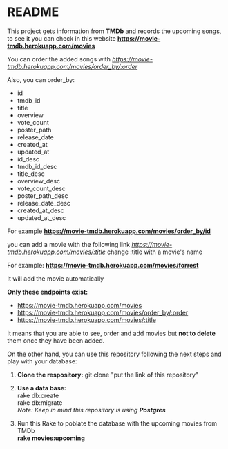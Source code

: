# README

This project gets information from **TMDb** and records the upcoming songs, to see it you can check
in this website **https://movie-tmdb.herokuapp.com/movies**

You can order the added songs with
*https://movie-tmdb.herokuapp.com/movies/order_by/:order*

Also, you can order_by:
- id
- tmdb_id
- title
- overview
- vote_count
- poster_path
- release_date
- created_at
- updated_at
- id_desc
- tmdb_id_desc
- title_desc
- overview_desc
- vote_count_desc
- poster_path_desc
- release_date_desc
- created_at_desc
- updated_at_desc

For example **https://movie-tmdb.herokuapp.com/movies/order_by/id**

you can add a movie with the following link *https://movie-tmdb.herokuapp.com/movies/:title*
change :title with a movie's name

For example: **https://movie-tmdb.herokuapp.com/movies/forrest**

It will add the movie automatically

**Only these endpoints exist:**
- https://movie-tmdb.herokuapp.com/movies
- https://movie-tmdb.herokuapp.com/movies/order_by/:order
- https://movie-tmdb.herokuapp.com/movies/:title

It means that you are able to see, order and add movies but **not to delete** them once they have been added.

On the other hand, you can use this repository following the next steps and play with your database:
1. **Clone the respository:**
git clone "put the link of this repository"

1. **Use a data base:** <br>
  rake db:create <br>
  rake db:migrate <br>
_Note: Keep in mind this repository is using **Postgres**_

1. Run this Rake to poblate the database with the upcoming movies from TMDb <br>
**rake movies:upcoming**
